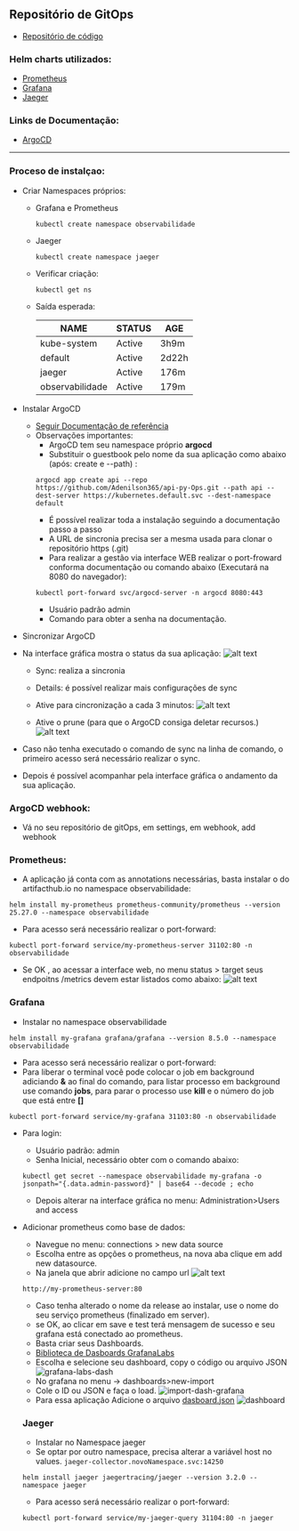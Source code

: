 ## Repositório de GitOps 
- [Repositório de código](https://github.com/Adenilson365/praticando-api-py) 

### Helm charts utilizados:
- [Prometheus](https://artifacthub.io/packages/helm/prometheus-community/prometheus)
- [Grafana](https://artifacthub.io/packages/helm/grafana/grafana)
- [Jaeger](https://artifacthub.io/packages/helm/jaegertracing/jaeger)
### Links de Documentação:
- [ArgoCD](https://artifacthub.io/packages/helm/jaegertracing/jaeger
)

---
### Proceso de instalçao:
- Criar Namespaces próprios:
  - Grafana e Prometheus
    ```
    kubectl create namespace observabilidade
    ```
  - Jaeger
    ```
    kubectl create namespace jaeger
    ```
  - Verificar criação:
    ```
    kubectl get ns 
    ```
  - Saída esperada:
  
    |NAME             | STATUS  | AGE    |
    |-----------------|---------|--------|
    |kube-system      |Active   |3h9m    |
    |default          |Active   |2d22h   |
    |jaeger           |Active   |176m    |
    |observabilidade  |Active   |179m    |

- Instalar ArgoCD
  - [Seguir Documentação de referência](https://argo-cd.readthedocs.io/en/stable/getting_started/)
  - Observações importantes:
    - ArgoCD tem seu namespace próprio **argocd**
    - Substituir o guestbook pelo nome da sua aplicação como abaixo (após: create e --path) :
    ```
    argocd app create api --repo https://github.com/Adenilson365/api-py-Ops.git --path api --dest-server https://kubernetes.default.svc --dest-namespace default
    ```
    - É possível realizar toda a instalação seguindo a documentação passo a passo
    - A URL de sincronia precisa ser a mesma usada para clonar o repositório https (.git) 
    - Para realizar a gestão via interface WEB realizar o port-froward conforma documentação ou comando abaixo (Executará na 8080 do navegador):
    ``` 
    kubectl port-forward svc/argocd-server -n argocd 8080:443
    ``` 
    - Usuário padrão admin
    - Comando para obter a senha na documentação.
- Sincronizar ArgoCD

- Na interface gráfica mostra o status da sua aplicação:
    ![alt text](/doc-assets/image.png)
    - Sync: realiza a sincronia
    - Details: é possível realizar mais configurações de sync

    - Ative para cincronização a cada 3 minutos: 
    ![alt text](/doc-assets/sync.png)
    - Ative o prune (para que o ArgoCD consiga deletar recursos.)
    ![alt text](/doc-assets/sync-prune.png)

- Caso não tenha executado o comando de sync na linha de comando, o primeiro acesso será necessário realizar o sync.
- Depois é possível acompanhar pela interface gráfica o andamento da sua aplicação.

### ArgoCD webhook: 
  - Vá no seu repositório de gitOps, em settings, em webhook, add webhook

### Prometheus: 
- A aplicação já conta com as annotations necessárias, basta instalar o do artifacthub.io no namespace observabilidade:
```
helm install my-prometheus prometheus-community/prometheus --version 25.27.0 --namespace observabilidade
```
- Para acesso será necessário realizar o port-forward:
```
kubectl port-forward service/my-prometheus-server 31102:80 -n observabilidade
```
- Se OK , ao acessar a interface web, no menu status > target seus endpoitns /metrics devem estar listados como abaixo:
![alt text](/doc-assets/targets-promethesus.png)

### Grafana
- Instalar no namespace observabilidade
```
helm install my-grafana grafana/grafana --version 8.5.0 --namespace observabilidade
```
- Para acesso será necessário realizar o port-forward:
- Para liberar o terminal você pode colocar o job em background adiciando **&** ao final do comando, para listar processo em background use comando **jobs**, para parar o processo use **kill** e o número do job que está entre **[]**
```
kubectl port-forward service/my-grafana 31103:80 -n observabilidade
```
- Para login:
    - Usuário padrão: admin
    - Senha Inicial, necessário obter com o comando abaixo:
    ```
    kubectl get secret --namespace observabilidade my-grafana -o jsonpath="{.data.admin-password}" | base64 --decode ; echo
    ```
    - Depois alterar na interface gráfica no menu: Administration>Users and access
- Adicionar prometheus como base de dados:
  - Navegue no menu: connections > new data source 
  - Escolha entre as opções o prometheus, na nova aba clique em add new datasource.
  - Na janela que abrir adicione no campo url 
  ![alt text](/doc-assets/prometheus-url.png)
  ```
  http://my-prometheus-server:80
  ```
  - Caso tenha alterado o nome da release ao instalar, use o nome do seu serviço prometheus (finalizado em server).
  - se OK, ao clicar em save e test terá mensagem de sucesso e seu grafana está conectado ao prometheus. 
  - Basta criar seus Dashboards.
  - [Biblioteca de Dasboards GrafanaLabs](https://grafana.com/grafana/dashboards/) 
  - Escolha e selecione seu dashboard, copy o código ou arquivo JSON
    ![grafana-labs-dash](/doc-assets/grafana-labs-dash.png)
  - No grafana no menu -> dashboards>new-import
  - Cole o ID ou JSON e faça o load.
  ![import-dash-grafana](/doc-assets/import-dash-grafana.png)
  - Para essa aplicação Adicione o arquivo [dasboard.json](/doc-assets/dashboard.json)
  ![dashboard](/doc-assets/Dashboard.png)

  ### Jaeger
  - Instalar no Namespace jaeger
  - Se optar por outro namespace, precisa alterar a variável host no values. ```jaeger-collector.novoNamespace.svc:14250```
  ```
  helm install jaeger jaegertracing/jaeger --version 3.2.0 --namespace jaeger
  ```
  - Para acesso será necessário realizar o port-forward:
  ```
  kubectl port-forward service/my-jaeger-query 31104:80 -n jaeger
  ```
